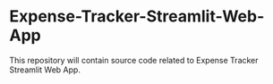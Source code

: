 # Expense-Tracker-Streamlit-Web-App
This repository will contain source code related to Expense Tracker Streamlit Web App.
